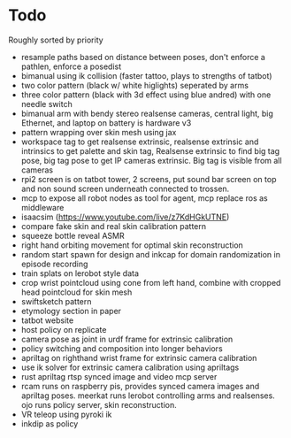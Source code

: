 # Todo

Roughly sorted by priority

- resample paths based on distance between poses, don't enforce a pathlen, enforce a posedist
- bimanual using ik collision (faster tattoo, plays to strengths of tatbot)
- two color pattern (black w/ white higlights) seperated by arms
- three color pattern (black with 3d effect using blue andred) with one needle switch
- bimanual arm with bendy stereo realsense cameras, central light, big Ethernet, and laptop on battery is hardware v3
- pattern wrapping over skin mesh using jax
- workspace tag to get realsense extrinsic, realsense extrinsic and intrinsics to get palette and skin tag, Realsense extrinsic to find big tag pose, big tag pose to get IP cameras extrinsic. Big tag is visible from all cameras
- rpi2 screen is on tatbot tower, 2 screens, put sound bar screen on top and non sound screen underneath connected to trossen.
- mcp to expose all robot nodes as tool for agent, mcp replace ros as middleware
- isaacsim (https://www.youtube.com/live/z7KdHGkUTNE)
- compare fake skin and real skin calibration pattern
- squeeze bottle reveal ASMR
- right hand orbiting movement for optimal skin reconstruction
- random start spawn for design and inkcap for domain randomization in episode recording
- train splats on lerobot style data
- crop wrist pointcloud using cone from left hand, combine with cropped head pointcloud for skin mesh
- swiftsketch pattern
- etymology section in paper
- tatbot website
- host policy on replicate
- camera pose as joint in urdf frame for extrinsic calibration
- policy switching and composition into longer behaviors
- apriltag on righthand wrist frame for extrinsic camera calibration
- use ik solver for extrinsic camera calibration using apriltags
- rust apriltag rtsp synced image and video mcp server
- rcam runs on raspberry pis, provides synced camera images and apriltag poses. meerkat runs lerobot controlling arms and realsenses. ojo runs policy server, skin reconstruction.
- VR teleop using pyroki ik
- inkdip as policy

